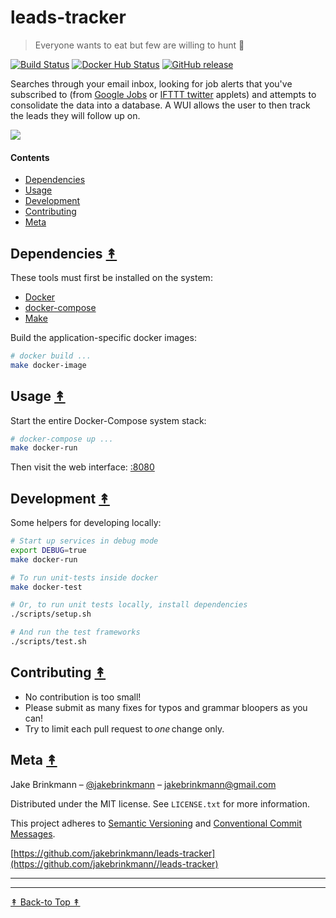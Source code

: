 # leads-tracker
> Everyone wants to eat but few are willing to hunt 🦁

[![Build Status][travis-image]][travis-url]
[![Docker Hub Status][docker-image]][docker-url]
[![GitHub release][github-image]][github-url]

[travis-image]: https://img.shields.io/travis/jakebrinkmann/leads-tracker/primary.svg?style=flat-square
[travis-url]: https://travis-ci.org/jakebrinkmann/leads-tracker
[docker-image]: https://img.shields.io/docker/automated/jbrinkmann/leads-tracker.svg?style=flat-square
[docker-url]: https://hub.docker.com/r/jbrinkmann/leads-tracker/tags/
[github-image]: https://img.shields.io/github/release/jakebrinkmann/leads-tracker.svg?style=flat-square
[github-url]: https://github.com/jakebrinkmann/leads-tracker/releases

Searches through your email inbox, looking for job alerts that you've subscribed to (from [Google Jobs](https://jobs.google.com/about/) or [IFTTT twitter](https://ifttt.com/twitter) applets) and attempts to consolidate the data into a database. A WUI allows the user to then track the leads they will follow up on.

![](https://user-images.githubusercontent.com/4110571/51005430-5d3f6900-1504-11e9-9d30-90451c17715a.png)

#### Contents

* [Dependencies](#dependencies-)
* [Usage](#usage-)
* [Development](#development-)
* [Contributing](#contributing-)
* [Meta](#meta-)

## Dependencies [&#x219F;](#contents)

These tools must first be installed on the system:

* [Docker](https://docs.docker.com/install/)
* [docker-compose](https://docs.docker.com/compose/install/)
* [Make](https://en.wikipedia.org/wiki/Make_(software))

Build the application-specific docker images:

```sh
# docker build ...
make docker-image
```

## Usage [&#x219F;](#contents)

Start the entire Docker-Compose system stack:

```sh
# docker-compose up ...
make docker-run
```

Then visit the web interface: [:8080](http://localhost:8080)

## Development [&#x219F;](#contents)

Some helpers for developing locally:

```sh
# Start up services in debug mode
export DEBUG=true
make docker-run

# To run unit-tests inside docker
make docker-test

# Or, to run unit tests locally, install dependencies
./scripts/setup.sh

# And run the test frameworks
./scripts/test.sh
```


## Contributing  [&#x219F;](#contents)

* No contribution is too small!
* Please submit as many fixes for typos and grammar bloopers as you can!
* Try to limit each pull request to *one* change only.


## Meta [&#x219F;](#contents)

Jake Brinkmann – [@jakebrinkmann](https://twitter.com/jakebrinkmann) – jakebrinkmann@gmail.com

Distributed under the MIT license. See ``LICENSE.txt`` for more information.

This project adheres to [Semantic Versioning](https://semver.org/spec/v2.0.0.html) and [Conventional Commit Messages](https://www.conventionalcommits.org/en/v1.0.0-beta.2/#summary).

[https://github.com/jakebrinkmann/leads-tracker](https://github.com/jakebrinkmann//leads-tracker)

---
---

[&#x219F; Back-to Top &#x219F;](#readme)